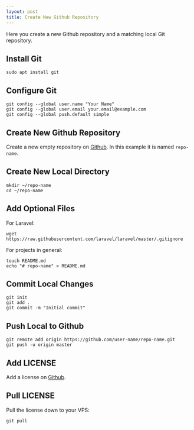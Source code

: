 ```yaml
---
layout: post
title: Create New Github Repository
---
```


Here you create a new Github repository and a matching local Git repository.

## Install Git

```
sudo apt install git
```

## Configure Git

```
git config --global user.name "Your Name"
git config --global user.email your.email@example.com
git config --global push.default simple
```

## Create New Github Repository

Create a new empty repository on [Github](https://github.com). In this example it is named `repo-name`.

## Create New Local Directory

```
mkdir ~/repo-name
cd ~/repo-name
```

## Add Optional Files

For Laravel:

```
wget https://raw.githubusercontent.com/laravel/laravel/master/.gitignore
```

For projects in general:

```
touch README.md
echo "# repo-name" > README.md
```

## Commit Local Changes

```
git init
git add .
git commit -m "Initial commit"
```

## Push Local to Github

```
git remote add origin https://github.com/user-name/repo-name.git
git push -u origin master
```

## Add LICENSE

Add a license on [Github](https://github.com).

## Pull LICENSE

Pull the license down to your VPS:

```
git pull
```
